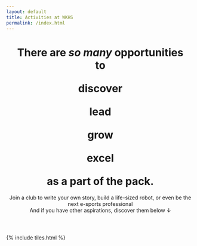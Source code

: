 ```yaml
---
layout: default
title: Activities at WKHS
permalink: /index.html
---
```


<header>
  <script src="https://cdn.jsdelivr.net/npm/typed.js@2.0.11"></script>
  <h1>There are <i>so many</i> opportunities<br />
    to
    <div class="typed-strings">
      <p>discover</p>
      <p>lead</p>
      <p>grow</p>
      <p>excel</p>
    </div>
    <span class="typed"></span>
    as a part of the pack.</h1>
  <p>Join a club to write your own story, build a life-sized robot, or even be the next e-sports professional<br />
    And if you have other aspirations, discover them below ↓</p>
  <script>
    var options = {
      stringsElement: '.typed-strings',
      startDelay: 2000,
      backDelay: 2000,
      typeSpeed: 60,
      smartBackspace: true
    };

    var typed = new Typed('.typed', options);
  </script>
</header>

{% include tiles.html %}

